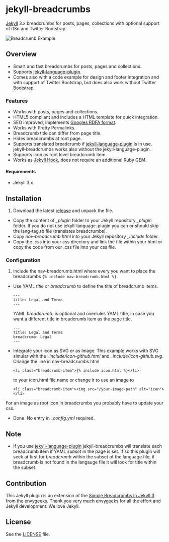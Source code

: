 # jekyll-breadcrumbs
[Jekyll](https://jekyllrb.com) 3.x breadcrumbs for posts, pages, collections with optional support of i18n and Twitter Bootstrap.

![Breadcrumb Example](https://github.com/git-no/jekyll-breadcrumbs/blob/master/breadcrumb-example.png)

## Overview
* Smart and fast breadcrumbs for posts, pages and collections.  
* Supports [jekyll-language-plugin](https://github.com/vwochnik/jekyll-language-plugin).   
* Comes also with a code example for design and footer integration and with support of Twitter Bootstrap, but does also work without Twitter Bootstrap.

### Features

- Works with posts, pages and collections.
- HTML5 compliant and includes a HTML template for quick integration.
- SEO improved, implements [Googles RDFA format](https://developers.google.com/structured-data/breadcrumbs).
- Works with Pretty Permalinks.
- Breadcrumb title can differ from page title.
- Hides breadcrumbs at root page.
- Supports translated breadcrumb if [jekyll-language-plugin](https://github.com/vwochnik/jekyll-language-plugin) is in use. jekyll-breadcrumbs works also without the jekyll-language-plugin.
- Supports icon as root level breadcrumb item.
- Works as [Jekyll Hook](https://jekyllrb.com/docs/plugins/#hooks), does not require an additional Ruby GEM.

#### Requirements
* Jekyll 3.x

## Installation

1. Download the latest [release](https://github.com/git-no/jekyll-breadcrumbs/releases) and unpack the file.
- Copy the content of *_plugin* folder to your Jekyll repository *_plugin* folder. If you do not use jekyll-language-plugin you can or should skip the lang-tag.rb file (translates breadcrumbs).
- Copy *nav-breadcrumb.html* into your Jekyll repository *_include* folder.
- Copy the *.css* into your css directory and link the file within your html or copy the code from our .css file into your css file.

### Configuration
1. Include the nav-breadcrumb.html where every you want to place the breadcrumbs ``` {% include nav-breadcrumb.html %} ```.
* Use YAML *title* or *breadcrumb* to define the title of breadcrumb items.

  ```
  ---
  title: Legal and Terms
  ---
  ```  
  YAML *breadcrumb:* is optional and overrules YAML title, in case you want a different title in breadcrumb item as the page title.
  ```
  ---
  title: Legal and Terms
  breadcrumb: Legal
  ---
  ```  
* Integrate your icon as SVG or as Image. This example works with SVG simular with the *_include/icon-github.html* and *_include/icon-github.svg*.
Change the line in nav-breadcrumbs.html

  ```
  <li class="breadcrumb-item">{% include icon.html %}</li>
  ```
  to your icon.html file name or change it to use an image to
  ```
  <li class="breadcrumb-item"><img src="/your-image-path" alt="icon"></li>
  ```
For an image as root icon in breadcrumbs you probably have to update your css.
* Done. No entry in *_config.yml* required.

## Note
* If you use [jekyll-language-plugin](https://github.com/vwochnik/jekyll-language-plugin) jekyll-breadcrumbs will translate each breadcrumb item if YAML *subset* in the page is set. If so this plugin will seek at first for *breadcrumb* within the subset of the language file, if breadcrumb is not found in the langauge file it will look for title within the subset.

## Contribution
This Jekyll plugin is an extension of the [Simple Breadcrumbs in Jekyll 3](https://envygeeks.io/2015/12/06/super-simple-breadcrumbs-in-jekyll-3-0/) from the [envygeeks](https://github.com/envygeeks). Thank you very much [envygeeks](https://github.com/envygeeks) for all the effort and Jekyll development. We love Jekyll.

## License

See the [LICENSE](https://github.com/jekyll/jekyll/blob/master/LICENSE) file.
